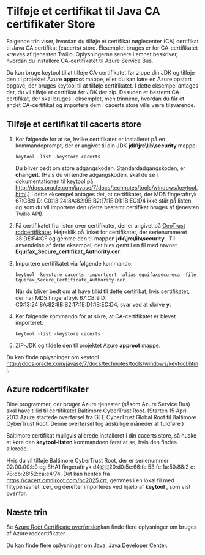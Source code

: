 <properties 
    pageTitle="Tilføje et certifikat til Java CA store | Microsoft Azure" 
    description="Få mere at vide, hvordan du tilføjer et certifikat nøglecenter (CA) certifikat til Java CA certifikat (cacerts) store for Twilio tjeneste eller Azure Service Bus." 
    services="" 
    documentationCenter="java" 
    authors="rmcmurray" 
    manager="wpickett" 
    editor=""/>

<tags 
    ms.service="multiple" 
    ms.workload="na" 
    ms.tgt_pltfrm="na" 
    ms.devlang="Java" 
    ms.topic="article" 
    ms.date="08/11/2016" 
    ms.author="robmcm"/>

# <a name="adding-a-certificate-to-the-java-ca-certificates-store"></a>Tilføje et certifikat til Java CA certifikater Store
Følgende trin viser, hvordan du tilføje et certifikat nøglecenter (CA) certifikat til Java CA certifikat (cacerts) store. Eksemplet bruges er for CA-certifikatet kræves af tjenesten Twilio. Oplysningerne senere i emnet beskriver, hvordan du installere CA-certifikatet til Azure Service Bus. 

Du kan bruge keytool til at tilføje CA-certifikatet før zippe din JDK og tilføje den til projektet Azure **approot** mappe, eller du kan køre en Azure opstart opgave, der bruges keytool til at tilføje certifikatet. I dette eksempel antages det, du vil tilføje et certifikat før JDK der zip. Desuden et bestemt CA-certifikat, der skal bruges i eksemplet, men trinnene, hvordan du får et andet CA-certifikat og importere dem i cacerts store ville være tilsvarende.

## <a name="to-add-a-certificate-to-the-cacerts-store"></a>Tilføje et certifikat til cacerts store

1. Kør følgende for at se, hvilke certifikater er installeret på en kommandoprompt, der er angivet til din JDK **jdk\jre\lib\security** mappe:

    `keytool -list -keystore cacerts`

    Du bliver bedt om store adgangskoden. Standardadgangskoden, er **changeit**. (Hvis du vil ændre adgangskoden, skal du se i dokumentationen til keytool på <http://docs.oracle.com/javase/7/docs/technotes/tools/windows/keytool.html>.) I dette eksempel antages det, at certifikatet, der MD5 fingeraftryk 67:CB:9 D: C0:13:24:8A:82:9B:B2:17:1E:D1:1B:EC:D4 ikke står på listen, og som du vil importere den (dette bestemt certifikat bruges af tjenesten Twilio API).
2. Få certifikatet fra listen over certifikater, der er angivet på [GeoTrust rodcertifikater](http://www.geotrust.com/resources/root-certificates/). Højreklik på linket for certifikatet, der serienummeret 35:DE:F4:CF og gemme den til mappen **jdk\jre\lib\security** . Til anvendelse af dette eksempel, det blev gemt i en fil med navnet **Equifax\_Secure\_certifikat\_Authority.cer**.
3. Importere certifikatet via følgende kommando:

    `keytool -keystore cacerts -importcert -alias equifaxsecureca -file Equifax_Secure_Certificate_Authority.cer`

    Når du bliver bedt om at have tillid til dette certifikat, hvis certifikatet, der har MD5 fingeraftryk 67:CB:9 D: C0:13:24:8A:82:9B:B2:17:1E:D1:1B:EC:D4, svar ved at skrive **y**.
4. Kør følgende kommando for at sikre, at CA-certifikatet er blevet importeret:

    `keytool -list -keystore cacerts`

5. ZIP-JDK og tildele den til projektet Azure **approot** mappe.

Du kan finde oplysninger om keytool <http://docs.oracle.com/javase/7/docs/technotes/tools/windows/keytool.html>.

## <a name="azure-root-certificates"></a>Azure rodcertifikater

Dine programmer, der bruger Azure tjenester (såsom Azure Service Bus) skal have tillid til certifikatet Baltimore CyberTrust Root. (Starten 15 April 2013 Azure startede overførsel fra GTE CyberTrust Global Root til Baltimore CyberTrust Root. Denne overførsel tog adskillige måneder at fuldføre.)

Baltimore certifikat muligvis allerede installeret i din cacerts store, så huske at køre den **keytool-listen** kommandoen først at se, hvis den findes allerede.

Hvis du vil tilføje Baltimore CyberTrust Root, der er serienummer 02:00:00:b9 og SHA1 fingeraftryk d4:de:20:d0:5e:66:fc:53:fe:1a:50:88:2 c: 78:db:28:52:ca:e4:74. Det kan hentes fra <https://cacert.omniroot.com/bc2025.crt>, gemmes i en lokal fil med filtypenavnet **.cer**, og derefter importeres ved hjælp af **keytool** , som vist ovenfor.

## <a name="next-steps"></a>Næste trin

Se [Azure Root Certificate overførslen](http://blogs.msdn.com/b/windowsazure/archive/2013/03/15/windows-azure-root-certificate-migration.aspx)kan finde flere oplysninger om bruges af Azure rodcertifikater.

Du kan finde flere oplysninger om Java, [Java Developer Center](/develop/java/).
